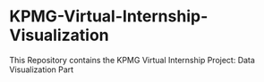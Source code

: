 # KPMG-Virtual-Internship-Visualization
This Repository contains the KPMG Virtual Internship Project: Data Visualization Part
